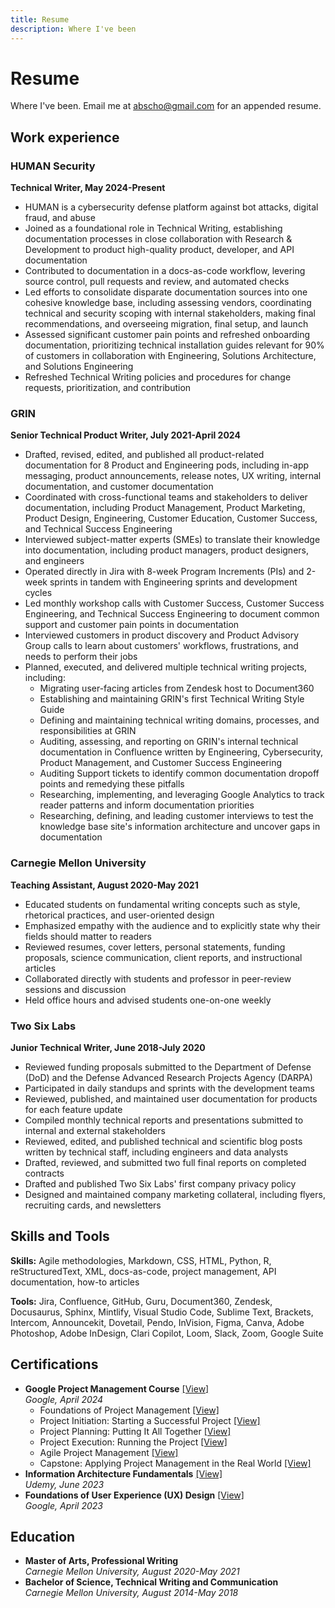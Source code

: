 ```yaml
---
title: Resume
description: Where I've been
---
```


# Resume
Where I've been. Email me at [abscho@gmail.com](mailto:abscho@gmail.com) for an appended resume.

## Work experience

### HUMAN Security

**Technical Writer, May 2024-Present**
* HUMAN is a cybersecurity defense platform against bot attacks, digital fraud, and abuse
* Joined as a foundational role in Technical Writing, establishing documentation processes in close collaboration with Research & Development to product high-quality product, developer, and API documentation
* Contributed to documentation in a docs-as-code workflow, levering source control, pull requests and review, and automated checks
* Led efforts to consolidate disparate documentation sources into one cohesive knowledge base, including assessing vendors, coordinating technical and security scoping with internal stakeholders, making final recommendations, and overseeing migration, final setup, and launch
* Assessed significant customer pain points and refreshed onboarding documentation, prioritizing technical installation guides relevant for 90% of customers in collaboration with Engineering, Solutions Architecture, and Solutions Engineering
* Refreshed Technical Writing policies and procedures for change requests, prioritization, and contribution

### GRIN

**Senior Technical Product Writer, July 2021-April 2024**

* Drafted, revised, edited, and published all product-related documentation for 8 Product and Engineering pods, including in-app messaging, product announcements, release notes, UX writing, internal documentation, and customer documentation
* Coordinated with cross-functional teams and stakeholders to deliver documentation, including Product Management, Product Marketing, Product Design, Engineering, Customer Education, Customer Success, and Technical Success Engineering
* Interviewed subject-matter experts (SMEs) to translate their knowledge into documentation, including product managers, product designers, and engineers
* Operated directly in Jira with 8-week Program Increments (PIs) and 2-week sprints in tandem with Engineering sprints and development cycles
* Led monthly workshop calls with Customer Success, Customer Success Engineering, and Technical Success Engineering to document common support and customer pain points in documentation 
* Interviewed customers in product discovery and Product Advisory Group calls to learn about customers&#39; workflows, frustrations, and needs to perform their jobs
* Planned, executed, and delivered multiple technical writing projects, including: 
    * Migrating user-facing articles from Zendesk host to Document360
    * Establishing and maintaining GRIN&#39;s first Technical Writing Style Guide 
    * Defining and maintaining technical writing domains, processes, and responsibilities at GRIN 
    * Auditing, assessing, and reporting on GRIN&#39;s internal technical documentation in Confluence written by Engineering, Cybersecurity, Product Management, and Customer Success Engineering
    * Auditing Support tickets to identify common documentation dropoff points and remedying these pitfalls 
    * Researching, implementing, and leveraging Google Analytics to track reader patterns and inform documentation priorities
    * Researching, defining, and leading customer interviews to test the knowledge base site&#39;s information architecture and uncover gaps in documentation

### Carnegie Mellon University

**Teaching Assistant, August 2020-May 2021**
* Educated students on fundamental writing concepts such as style, rhetorical practices, and user-oriented design
* Emphasized empathy with the audience and to explicitly state why their fields should matter to readers 
* Reviewed resumes, cover letters, personal statements, funding proposals, science communication, client reports, and instructional articles 
* Collaborated directly with students and professor in peer-review sessions and discussion 
* Held office hours and advised students one-on-one weekly

### Two Six Labs

**Junior Technical Writer, June 2018-July 2020**
* Reviewed funding proposals submitted to the Department of Defense (DoD) and the Defense Advanced Research Projects Agency (DARPA)
* Participated in daily standups and sprints with the development teams
* Reviewed, published, and maintained user documentation for products for each feature update
* Compiled monthly technical reports and presentations submitted to internal and external stakeholders
* Reviewed, edited, and published technical and scientific blog posts written by technical staff, including engineers and data analysts
* Drafted, reviewed, and submitted two full final reports on completed contracts
* Drafted and published Two Six Labs' first company privacy policy
* Designed and maintained company marketing collateral, including flyers, recruiting cards, and newsletters

## Skills and Tools

**Skills:** Agile methodologies, Markdown, CSS, HTML, Python, R, reStructuredText, XML, docs-as-code, project management, API documentation, how-to articles

**Tools:** 	Jira, Confluence, GitHub, Guru, Document360, Zendesk, Docusaurus, Sphinx, Mintlify, Visual Studio Code, Sublime Text, Brackets, Intercom, Announcekit, Dovetail, Pendo, InVision, Figma, Canva, Adobe Photoshop, Adobe InDesign, Clari Copilot, Loom, Slack, Zoom, Google Suite

## Certifications

* **Google Project Management Course** [[View]](https://www.coursera.org/account/accomplishments/specialization/SBEFS5Y86WLW) <br />*Google, April 2024*
    * Foundations of Project Management [[View]](https://www.coursera.org/account/accomplishments/certificate/87KBKX86TB63)
    * Project Initiation: Starting a Successful Project [[View]](https://www.coursera.org/account/accomplishments/certificate/3THBSREWUNQV)
    * Project Planning: Putting It All Together [[View]](https://www.coursera.org/account/accomplishments/certificate/A868NEQXN5W4)
    * Project Execution: Running the Project [[View]](https://www.coursera.org/account/accomplishments/certificate/QU3EXFBKSK3A)
    * Agile Project Management [[View]](https://www.coursera.org/account/accomplishments/certificate/NWBXKDUYTFZM)
    * Capstone: Applying Project Management in the Real World [[View]](https://www.coursera.org/account/accomplishments/certificate/5GKBYAKSJML6)
* **Information Architecture Fundamentals** [[View]](https://ude.my/UC-7bf59485-582b-4d1c-8aeb-945d3f485214) <br />*Udemy, June 2023*
* **Foundations of User Experience (UX) Design** [[View]](https://www.coursera.org/account/accomplishments/verify/6V67NBM27VF9) <br />*Google, April 2023*

## Education

* **Master of Arts, Professional Writing** <br />*Carnegie Mellon University, August 2020-May 2021* 
* **Bachelor of Science, Technical Writing and Communication** <br />*Carnegie Mellon University, August 2014-May 2018* 